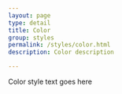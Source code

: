 ```yaml
---
layout: page
type: detail
title: Color
group: styles
permalink: /styles/color.html
description: Color description

---
```


Color style text goes here
